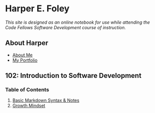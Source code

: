 # Harper E. Foley

*This site is designed as an online notebook for use while attending the Code Fellows Software Development course of instruction.*

## About Harper

* [About Me](https://hfoley2013.github.io/reading-notes/bio)
* [My Portfolio](https://github.com/hfoley2013)

## 102: Introduction to Software Development
### Table of Contents
1. [Basic Markdown Syntax & Notes](https://hfoley2013.github.io/reading-notes/102/markdown-notes)
2. [Growth Mindset](https://hfoley2013.github.io/reading-notes/102/growth-mindset)
